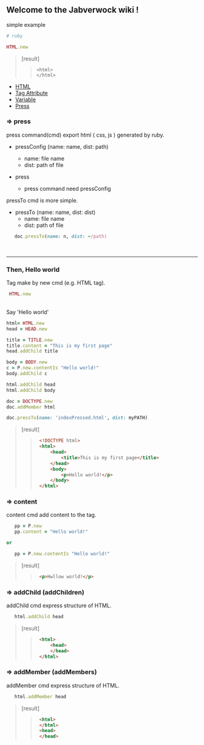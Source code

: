 ## Welcome to the Jabverwock wiki !

simple example

```ruby
# ruby

HTML.new
```
>[result]
>>```
>><html>
>></html>
>>```



- [HTML](HTML)
- [Tag Attribute](TagAttribute)
- [Variable](Variable)
- [Press](Press)


### => press

press command(cmd) export html ( css,  js ) generated by ruby.


+ pressConfig (name: name, dist: path)
	+ 	name: file name
	+ dist: path of file

+ press
	+ press command need pressConfig


pressTo cmd is more simple.

+ pressTo (name: name, dist: dist)
	+ name: file name
	+ dist: path of file

 ```ruby
	doc.pressTo(name: n, dist: ~/path)
 ```

 <br>

---
### Then, Hello world

Tag make by new cmd (e.g. HTML tag).

 ```ruby
  HTML.new
 ```

<br>
Say 'Hello world'


```ruby
html= HTML.new
head = HEAD.new

title = TITLE.new
title.content = "This is my first page"
head.addChild title

body = BODY.new
c = P.new.contentIs "Hello world!"
body.addChild c

html.addChild head
html.addChild body

doc = DOCTYPE.new
doc.addMember html

doc.pressTo(name: 'indexPressed.html', dist: myPATH)

```

>[result]
>>```html
>>	<!DOCTYPE html>
>>	<html>
>>		<head>
>>			<title>This is my first page</title>
>>		</head>
>>		<body>
>>			<p>Hello world!</p>
>>		</body>
>>	</html>
>>```

### => content
content cmd add content to the tag.

 ```ruby
	pp = P.new
	pp.content = "Hello world!"

or

	pp = P.new.contentIs "Hello world!"

 ```
>[result]
>>```html
>>	<p>Hwllow world!</p>
>>```

### => addChild (addChildren)
addChild cmd express structure of HTML.

 ```ruby
	html.addChild head
 ```
>[result]
>>```html
>>	<html>
>>		<head>
>>		</head>
>>	</html>
>>```


### => addMember (addMembers)
addMember cmd express structure of HTML.
 ```ruby
	html.addMember head
 ```
>[result]
>>```html
>>	<html>
>>	</html>
>>	<head>
>>	</head>
>>```
